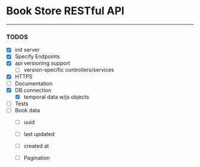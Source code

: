 # Book Store RESTful API








--- 
### TODOS
- [X] init server
- [X] Specify Endpoints
- [X] api versioning support
    - [ ] version-specific controllers/services
- [X] HTTPS
- [ ] Documentation
- [X] DB connection
    - [X] temporal data w/js objects
- [ ] Tests
- [ ] Book data
    - [ ] uuid
    - [ ] last updated
    - [ ] created at
    - [ ] Pagination



